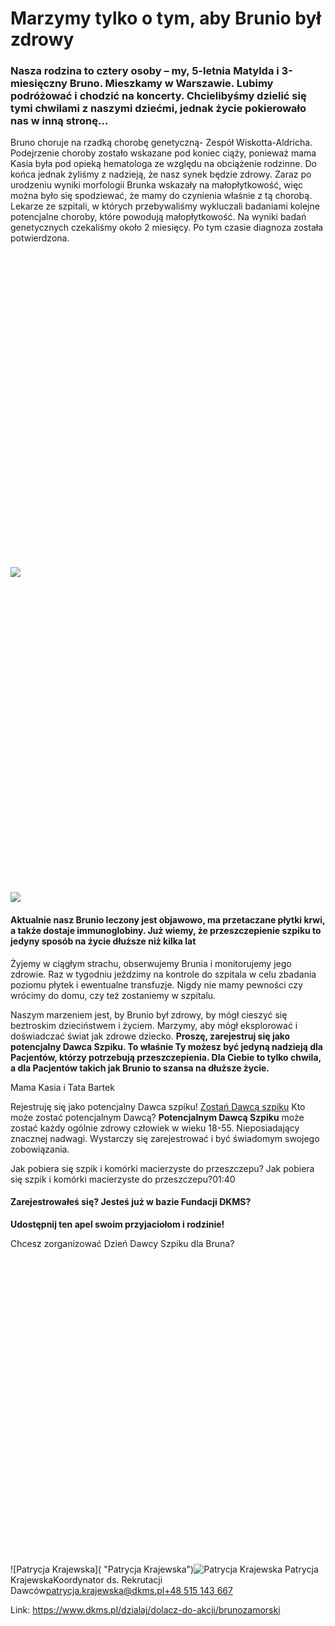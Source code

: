 # Marzymy tylko o tym, aby Brunio był zdrowy

### Nasza rodzina to cztery osoby – my, 5\-letnia Matylda i 3\-miesięczny Bruno. Mieszkamy w Warszawie. Lubimy podróżować i chodzić na koncerty. Chcielibyśmy dzielić się tymi chwilami z naszymi dziećmi, jednak życie pokierowało nas w inną stronę…


Bruno choruje na rzadką chorobę genetyczną\- Zespół Wiskotta\-Aldricha. Podejrzenie choroby zostało wskazane pod koniec ciąży, ponieważ mama Kasia była pod opieką hematologa ze względu na obciążenie rodzinne. Do końca jednak żyliśmy z nadzieją, że nasz synek będzie zdrowy. Zaraz po urodzeniu wyniki morfologii Brunka wskazały na małopłytkowość, więc można było się spodziewać, że mamy do czynienia właśnie z tą chorobą. Lekarze ze szpitali, w których przebywaliśmy wykluczali badaniami kolejne potencjalne choroby, które powodują małopłytkowość. Na wyniki badań genetycznych czekaliśmy około 2 miesięcy. Po tym czasie diagnoza została potwierdzona.


![](data:image/svg+xml;charset=utf-8,%3Csvg%20height='600'%20width='600'%20xmlns='http://www.w3.org/2000/svg'%20version='1.1'%3E%3C/svg%3E)![]()![](https://assets-eu-01.kc-usercontent.com:443/bed48093-082e-0109-4b5f-7bdadab5eedd/89ba3e2b-2637-4d69-bd4e-42764fbcd380/IMG_9636.JPG?w=600&h=600&auto=format&lossless=true&fit=crop)![](data:image/svg+xml;charset=utf-8,%3Csvg%20height='600'%20width='600'%20xmlns='http://www.w3.org/2000/svg'%20version='1.1'%3E%3C/svg%3E)![]()![](https://assets-eu-01.kc-usercontent.com:443/bed48093-082e-0109-4b5f-7bdadab5eedd/055eda3a-6a8a-4071-b9d5-5cbecd48472d/1722203900442.jpg?w=600&h=600&auto=format&lossless=true&fit=crop)
#### **Aktualnie nasz Brunio leczony jest objawowo, ma przetaczane płytki krwi, a także dostaje immunoglobiny. Już wiemy, że przeszczepienie szpiku to jedyny sposób na życie dłuższe niż kilka lat**


Żyjemy w ciągłym strachu, obserwujemy Brunia i monitorujemy jego zdrowie. Raz w tygodniu jeździmy na kontrole do szpitala w celu zbadania poziomu płytek i ewentualne transfuzje. Nigdy nie mamy pewności czy wrócimy do domu, czy też zostaniemy w szpitalu.


Naszym marzeniem jest, by Brunio był zdrowy, by mógł cieszyć się beztroskim dzieciństwem i życiem. Marzymy, aby mógł eksplorować i doświadczać świat jak zdrowe dziecko.
**Proszę, zarejestruj się jako potencjalny Dawca Szpiku. To właśnie Ty możesz być jedyną nadzieją dla Pacjentów, którzy potrzebują przeszczepienia. Dla Ciebie to tylko chwila, a dla Pacjentów takich jak Brunio to szansa na dłuższe życie.**


Mama Kasia i Tata Bartek


Rejestruję się jako potencjalny Dawca szpiku!
[Zostań Dawcą szpiku](/zarejestruj-sie-teraz "Zarejestruj sie teraz")
Kto może zostać potencjalnym Dawcą?
**Potencjalnym Dawcą Szpiku** może zostać każdy ogólnie zdrowy człowiek w wieku 18\-55\. Nieposiadający znacznej nadwagi. Wystarczy się zarejestrować i być świadomym swojego zobowiązania. 


Jak pobiera się szpik i komórki macierzyste do przeszczepu?
Jak pobiera się szpik i komórki macierzyste do przeszczepu?01:40
#### Zarejestrowałeś się? Jesteś już w bazie Fundacji DKMS?


**Udostępnij ten apel swoim przyjaciołom i rodzinie!**


Chcesz zorganizować Dzień Dawcy Szpiku dla Bruna? ![](data:image/svg+xml;charset=utf-8,%3Csvg%20height='900'%20width='900'%20xmlns='http://www.w3.org/2000/svg'%20version='1.1'%3E%3C/svg%3E)![Patrycja Krajewska]( "Patrycja Krajewska")![Patrycja Krajewska](https://assets-eu-01.kc-usercontent.com:443/bed48093-082e-0109-4b5f-7bdadab5eedd/01098341-af5a-4b07-89be-c340b22abceb/Patrycja%20Krajewska.jpg?w=300&h=300&auto=format&lossless=true&fit=cover "Patrycja Krajewska") Patrycja KrajewskaKoordynator ds. Rekrutacji Dawców[patrycja.krajewska@dkms.pl](mailto:patrycja.krajewska@dkms.pl " Patrycja Krajewska")[\+48 515 143 667](tel:+48%20515%20143%20667 " Patrycja Krajewska")

Link: https://www.dkms.pl/dzialaj/dolacz-do-akcji/brunozamorski
